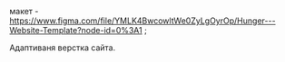 макет - https://www.figma.com/file/YMLK4BwcowltWe0ZyLgOyrOp/Hunger---Website-Template?node-id=0%3A1 ;

Адаптиваня верстка сайта.
